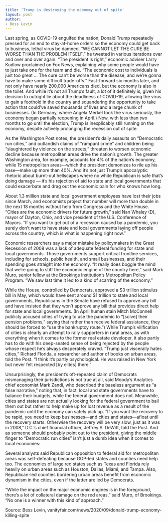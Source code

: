 ```yaml
---
title: 'Trump is destroying the economy out of spite'
layout: post
author:
- Bess Levin
---
```


Last spring, as COVID-19 engulfed the nation, Donald Trump repeatedly pressed for an end to stay-at-home orders so the economy could get back to business, lethal virus be damned. “WE CANNOT LET THE CURE BE WORSE THAN THE PROBLEM ITSELF,” he tweeted in various iterations over and over and over again. “The president is right,” economic adviser Larry Kudlow proclaimed on Fox News, explaining why some people would have to just take one for the team and die. “The economic cost to individuals is just too great … The cure can’t be worse than the disease, and we’re gonna have to make some difficult trade-offs.” Fast-forward six months later, and not only have nearly 200,000 Americans died, but the economy is also in the toilet. And while it’s not all Trump’s fault, a lot of it definitely is, given his decision to outright lie about the deadliness of COVID-19, allowing the virus to gain a foothold in the country and squandering the opportunity to take action that could’ve saved thousands of lives and a large chunk of businesses. (In Germany, where Angela Merkel took the virus seriously, the economy began partially reopening in April.) Now, with less than two months to go until the election, Trump is inexplicably still running on the economy, despite actively prolonging the recession out of spite.

As the Washington Post notes, the president’s daily assaults on “Democratic run cities,” and outlandish claims of “rampant crime” and children being “slaughtered by violence on the streets,” threaten to worsen economic decline because metropolitan areas drive the nation’s growth. The greater Washington area, for example, accounts for 4% of the nation’s economy, while 15 metropolitan areas—which the president demonizes to rile up his base—make up more than 40%. And it’s not just Trump’s apocalyptic rhetoric about burnt-out hellscapes where no white Republican is safe that’s doing damage — it’s his rejection of aid to state and local governments that could exacerbate and drag out the economic pain for who knows how long.

About 1.3 million state and local government employees have lost their jobs since March, and economists project that number will more than double in the next 18 months without help from Congress and the White House. “Cities are the economic drivers for future growth,” said Nan Whaley (D), mayor of Dayton, Ohio, and vice president of the U.S. Conference of Mayors. “If you want to get out of a recession caused by a pandemic, you surely don’t want to have state and local governments laying off people across the country, which is what is happening right now.”

Economic researchers say a major mistake by policymakers in the Great Recession of 2008 was a lack of adequate federal funding for state and local governments. Those governments support critical frontline services, including for schools, public health, and small businesses, and their spending goes straight into the economy. “It really does boggle the mind that we’re going to stiff the economic engine of the country here,” said Mark Muro, senior fellow at the Brookings Institution’s Metropolitan Policy Program. “We saw last time it led to a kind of scarring of the economy.”

While the House, controlled by Democrats, approved a $3 trillion stimulus bill in May, which would have sent around $1 trillion to state and local governments, Republicans in the Senate have refused to approve any bill and have insisted that they won’t approve any bill that provides direct help for state and local governments. (In April human stain Mitch McConnell publicly accused cities of trying to use the pandemic to “[solve] their pension problems,” saying that rather than receive federal assistance, they should be forced to “use the bankruptcy route.”) While Trump’s vilification of cities is clearly an attempt to rally supporters in rural areas, as with everything when it comes to the former real estate developer, it also partly has to do with his deep-seated sense of being rejected by the people whose respect he’s always desperately craved. “Trump just viscerally hates cities,” Richard Florida, a researcher and author of books on urban areas, told the Post. “I think it’s partly psychological. He was raised in New York but never felt respected [by elites] there.”

Unsurprisingly, the president’s oft-repeated claim of Democrats mismanaging their jurisdictions is not true at all, said Moody’s Analytics chief economist Mark Zandi, who described the baseless argument as “a false narrative,” noting that, in fact, local and state governments have to balance their budgets, while the federal government does not. Meanwhile, cities and states are not actually looking for the federal government to bail them out but rather to help make up for lost revenue as a result of the pandemic until the economy can safely pick up. “If you want the recovery to be rapid, you need to keep businesses—and cities and states—afloat until the recovery starts. Otherwise the recovery will be very slow, just as it was in 2008,” D.C.’s chief financial officer, Jeffrey S. DeWitt, told the Post. And as someone should probably point out to the president, giving the middle finger to “Democratic run cities” isn’t just a dumb idea when it comes to local economies:

Several analysts said Republican opposition to federal aid for metropolitan areas was self-defeating because GOP-led states and counties need help too. The economies of large red states such as Texas and Florida rely heavily on urban areas such as Houston, Dallas, Miami, and Tampa. Also, Republican-led counties bordering urban areas benefit from economic dynamism in the cities, even if the latter are led by Democrats.

“While the impact on the major economic engines is in the foreground, there’s a lot of collateral damage on the red areas,” said Muro, of Brookings. “No one is a winner with this kind of approach.”

Source: Bess Levin, vanityfair.com/news/2020/09/donald-trump-economy-killing-spite
